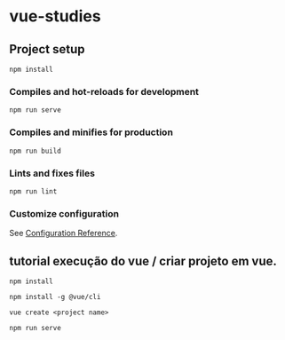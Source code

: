 # vue-studies

## Project setup
```
npm install
```

### Compiles and hot-reloads for development
```
npm run serve
```

### Compiles and minifies for production
```
npm run build
```

### Lints and fixes files
```
npm run lint
```

### Customize configuration
See [Configuration Reference](https://cli.vuejs.org/config/).


## tutorial execução do vue / criar projeto em vue.
```
npm install
```

```
npm install -g @vue/cli

```


```
vue create <project name>

```


```
npm run serve

```

